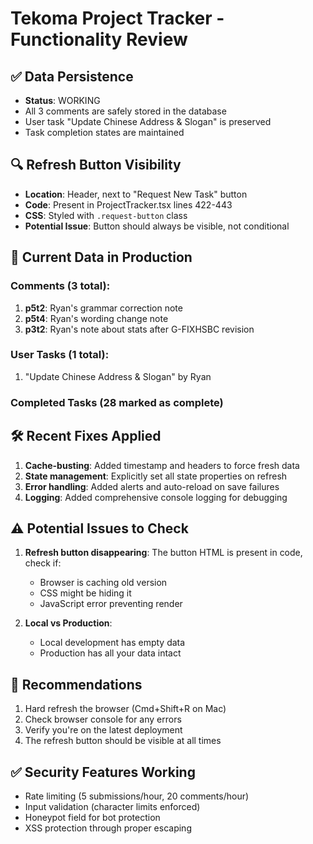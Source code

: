 # Tekoma Project Tracker - Functionality Review

## ✅ Data Persistence
- **Status**: WORKING
- All 3 comments are safely stored in the database
- User task "Update Chinese Address & Slogan" is preserved
- Task completion states are maintained

## 🔍 Refresh Button Visibility
- **Location**: Header, next to "Request New Task" button
- **Code**: Present in ProjectTracker.tsx lines 422-443
- **CSS**: Styled with `.request-button` class
- **Potential Issue**: Button should always be visible, not conditional

## 📝 Current Data in Production
### Comments (3 total):
1. **p5t2**: Ryan's grammar correction note
2. **p5t4**: Ryan's wording change note  
3. **p3t2**: Ryan's note about stats after G-FIXHSBC revision

### User Tasks (1 total):
1. "Update Chinese Address & Slogan" by Ryan

### Completed Tasks (28 marked as complete)

## 🛠 Recent Fixes Applied
1. **Cache-busting**: Added timestamp and headers to force fresh data
2. **State management**: Explicitly set all state properties on refresh
3. **Error handling**: Added alerts and auto-reload on save failures
4. **Logging**: Added comprehensive console logging for debugging

## ⚠️ Potential Issues to Check
1. **Refresh button disappearing**: The button HTML is present in code, check if:
   - Browser is caching old version
   - CSS might be hiding it
   - JavaScript error preventing render

2. **Local vs Production**: 
   - Local development has empty data
   - Production has all your data intact

## 🔧 Recommendations
1. Hard refresh the browser (Cmd+Shift+R on Mac)
2. Check browser console for any errors
3. Verify you're on the latest deployment
4. The refresh button should be visible at all times

## ✅ Security Features Working
- Rate limiting (5 submissions/hour, 20 comments/hour)
- Input validation (character limits enforced)
- Honeypot field for bot protection
- XSS protection through proper escaping